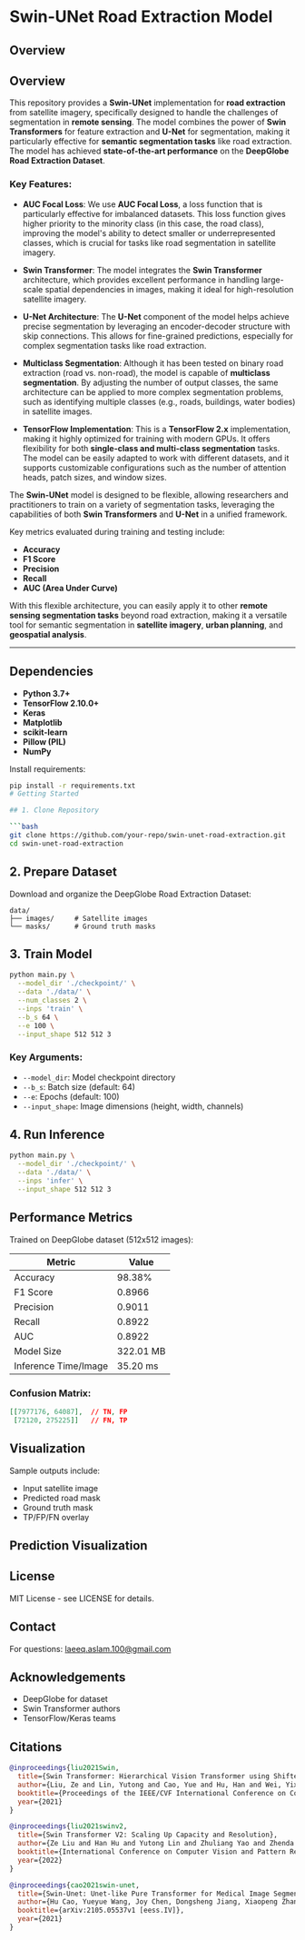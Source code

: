 # Swin-UNet Road Extraction Model

## Overview  
## Overview  

This repository provides a **Swin-UNet** implementation for **road extraction** from satellite imagery, specifically designed to handle the challenges of segmentation in **remote sensing**. The model combines the power of **Swin Transformers** for feature extraction and **U-Net** for segmentation, making it particularly effective for **semantic segmentation tasks** like road extraction. The model has achieved **state-of-the-art performance** on the **DeepGlobe Road Extraction Dataset**.

### Key Features:
- **AUC Focal Loss**: We use **AUC Focal Loss**, a loss function that is particularly effective for imbalanced datasets. This loss function gives higher priority to the minority class (in this case, the road class), improving the model's ability to detect smaller or underrepresented classes, which is crucial for tasks like road segmentation in satellite imagery.
  
- **Swin Transformer**: The model integrates the **Swin Transformer** architecture, which provides excellent performance in handling large-scale spatial dependencies in images, making it ideal for high-resolution satellite imagery.

- **U-Net Architecture**: The **U-Net** component of the model helps achieve precise segmentation by leveraging an encoder-decoder structure with skip connections. This allows for fine-grained predictions, especially for complex segmentation tasks like road extraction.

- **Multiclass Segmentation**: Although it has been tested on binary road extraction (road vs. non-road), the model is capable of **multiclass segmentation**. By adjusting the number of output classes, the same architecture can be applied to more complex segmentation problems, such as identifying multiple classes (e.g., roads, buildings, water bodies) in satellite images.

- **TensorFlow Implementation**: This is a **TensorFlow 2.x** implementation, making it highly optimized for training with modern GPUs. It offers flexibility for both **single-class and multi-class segmentation** tasks. The model can be easily adapted to work with different datasets, and it supports customizable configurations such as the number of attention heads, patch sizes, and window sizes.

The **Swin-UNet** model is designed to be flexible, allowing researchers and practitioners to train on a variety of segmentation tasks, leveraging the capabilities of both **Swin Transformers** and **U-Net** in a unified framework.

Key metrics evaluated during training and testing include:
- **Accuracy**
- **F1 Score**
- **Precision**
- **Recall**
- **AUC (Area Under Curve)**

With this flexible architecture, you can easily apply it to other **remote sensing segmentation tasks** beyond road extraction, making it a versatile tool for semantic segmentation in **satellite imagery**, **urban planning**, and **geospatial analysis**.



---

## Dependencies  
- **Python 3.7+**  
- **TensorFlow 2.10.0+**  
- **Keras**  
- **Matplotlib**  
- **scikit-learn**  
- **Pillow (PIL)**  
- **NumPy**  

Install requirements:  
```bash
pip install -r requirements.txt
# Getting Started

## 1. Clone Repository

```bash
git clone https://github.com/your-repo/swin-unet-road-extraction.git
cd swin-unet-road-extraction
```
## 2. Prepare Dataset

Download and organize the DeepGlobe Road Extraction Dataset:

```plaintext
data/
├── images/     # Satellite images
└── masks/      # Ground truth masks
```
## 3. Train Model

```bash
python main.py \
  --model_dir './checkpoint/' \
  --data './data/' \
  --num_classes 2 \
  --inps 'train' \
  --b_s 64 \
  --e 100 \
  --input_shape 512 512 3
  ```
### Key Arguments:
- `--model_dir`: Model checkpoint directory
- `--b_s`: Batch size (default: 64)
- `--e`: Epochs (default: 100)
- `--input_shape`: Image dimensions (height, width, channels)

## 4. Run Inference

```bash
python main.py \
  --model_dir './checkpoint/' \
  --data './data/' \
  --inps 'infer' \
  --input_shape 512 512 3
```
## Performance Metrics

Trained on DeepGlobe dataset (512x512 images):

| Metric                | Value     |
|-----------------------|-----------|
| Accuracy             | 98.38%    |
| F1 Score             | 0.8966    |
| Precision            | 0.9011    |
| Recall               | 0.8922    |
| AUC                  | 0.8922    |
| Model Size           | 322.01 MB |
| Inference Time/Image | 35.20 ms  |

### Confusion Matrix:

```json
[[7977176, 64087],  // TN, FP
 [72120, 275225]]   // FN, TP
```
## Visualization

Sample outputs include:
- Input satellite image
- Predicted road mask
- Ground truth mask
- TP/FP/FN overlay

## Prediction Visualization

## License

MIT License - see LICENSE for details.

## Contact

For questions: laeeq.aslam.100@gmail.com

## Acknowledgements

- DeepGlobe for dataset
- Swin Transformer authors
- TensorFlow/Keras teams

## Citations
```bibtex
@inproceedings{liu2021Swin,
  title={Swin Transformer: Hierarchical Vision Transformer using Shifted Windows},
  author={Liu, Ze and Lin, Yutong and Cao, Yue and Hu, Han and Wei, Yixuan and Zhang, Zheng and Lin, Stephen and Guo, Baining},
  booktitle={Proceedings of the IEEE/CVF International Conference on Computer Vision (ICCV)},
  year={2021}
}

@inproceedings{liu2021swinv2,
  title={Swin Transformer V2: Scaling Up Capacity and Resolution}, 
  author={Ze Liu and Han Hu and Yutong Lin and Zhuliang Yao and Zhenda Xie and Yixuan Wei and Jia Ning and Yue Cao and Zheng Zhang and Li Dong and Furu Wei and Baining Guo},
  booktitle={International Conference on Computer Vision and Pattern Recognition (CVPR)},
  year={2022}
}

@inproceedings{cao2021swin-unet,
  title={Swin-Unet: Unet-like Pure Transformer for Medical Image Segmentation}, 
  author={Hu Cao, Yueyue Wang, Joy Chen, Dongsheng Jiang, Xiaopeng Zhang, Qi Tian, Manning Wang},
  booktitle={arXiv:2105.05537v1 [eess.IV]},
  year={2021}
}
